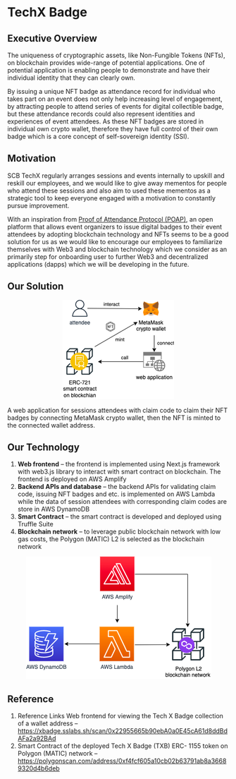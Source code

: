 # TechX Badge

## Executive Overview

The uniqueness of cryptographic assets, like Non-Fungible Tokens (NFTs), on blockchain provides wide-range of potential applications. One of potential application is enabling people to demonstrate and have their individual identity that they can clearly own.

By issuing a unique NFT badge as attendance record for individual who takes part on an event does not only help increasing level of engagement, by attracting people to attend series of events for digital collectible badge, but these attendance records could also represent identities and experiences of event attendees. As these NFT badges are stored in individual own crypto wallet, therefore they have full control of their own badge which is a core concept of self-sovereign identity (SSI).

## Motivation

SCB TechX regularly arranges sessions and events internally to upskill and reskill our employees, and we would like to give away mementos for people who attend these sessions and also aim to used these mementos as a strategic tool to keep everyone engaged with a motivation to constantly pursue improvement.

With an inspiration from [Proof of Attendance Protocol (POAP)](https://poap.xyz/), an open platform that allows event organizers to issue digital badges to their event attendees by adopting blockchain technology and NFTs seems to be a good solution for us as we would like to encourage our employees to familiarize themselves with Web3 and blockchain technology which we consider as an primarily step for onboarding user to further Web3 and decentralized applications (dapps) which we will be developing in the future.

## Our Solution

<p align="center">
  <img src="/img/docs/our-projects/techx-badge/article_techx_badge_diagram.png" alt="The diagram demonstrate an attendee claiming NFT badge" />
</p>

A web application for sessions attendees with claim code to claim their NFT badges by connecting MetaMask crypto wallet, then the NFT is minted to the connected wallet address.

## Our Technology
1. **Web frontend** – the frontend is implemented using Next.js framework with web3.js library to interact with smart contract on blockchain. The frontend is deployed on AWS Amplify
2. **Backend APIs and database** – the backend APIs for validating claim code, issuing NFT badges and etc. is implemented on AWS Lambda while the data of session attendees with corresponding claim codes are store in AWS DynamoDB
3. **Smart Contract** – the smart contract is developed and deployed using Truffle Suite
4. **Blockchain network** – to leverage public blockchain network with low gas costs, the Polygon (MATIC) L2 is selected as the blockchain network

<p align="center">
  <img src="/img/docs/our-projects/techx-badge/article_techx_badge_architecture.png" alt="Simplify architecture diagram" />
</p>

## Reference

1. Reference Links
Web frontend for viewing the Tech X Badge collection of a wallet address –https://xbadge.sslabs.sh/scan/0x22955665b90ebA0a0E45cA61d8ddBdAFa2a92BAd
2. Smart Contract of the deployed Tech X Badge (TXB) ERC- 1155 token on Polygon (MATIC) network – https://polygonscan.com/address/0xf4fcf605a10cb02b63791ab8a36689320d4b6deb